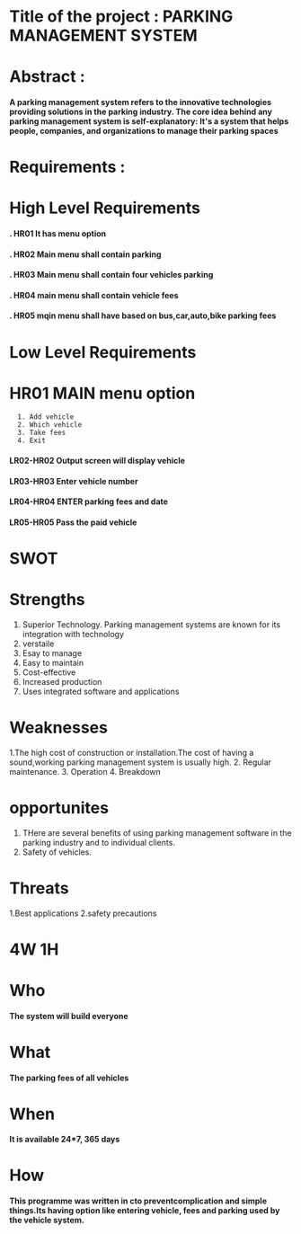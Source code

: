 # Title of the project : PARKING MANAGEMENT SYSTEM
# Abstract :
#### A parking management system refers to the innovative technologies providing solutions in the parking industry. The core idea behind any parking management system is self-explanatory: It's a system that helps people, companies, and organizations to manage their parking spaces
# Requirements :
# High Level Requirements
#### . HR01 It has menu option
#### . HR02 Main menu shall contain  parking
#### . HR03 Main menu shall contain four vehicles parking
#### . HR04 main menu shall contain vehicle fees
#### . HR05 mqin menu shall have based on  bus,car,auto,bike parking fees
# Low Level Requirements
# HR01 MAIN menu option
      1. Add vehicle
      2. Which vehicle
      3. Take fees
      4. Exit
#### LR02-HR02 Output screen will display vehicle
#### LR03-HR03 Enter vehicle number
#### LR04-HR04 ENTER parking fees and date 
#### LR05-HR05 Pass the paid vehicle
# SWOT
# Strengths
 1. Superior Technology. Parking management systems are known for its integration with technology
 2. verstaile
 3. Esay to manage
 4. Easy to maintain
 5. Cost-effective
 6. Increased production
 7. Uses integrated software and applications
# Weaknesses
 1.The high cost of construction or installation.The cost of having a sound,working parking management system is usually high.
 2. Regular maintenance.
 3. Operation
 4. Breakdown
# opportunites
 1. THere are several benefits of using parking management software in the parking industry and to individual clients.
 2. Safety of vehicles.
# Threats
 1.Best applications
 2.safety precautions
 # 4W 1H
 # Who
 #### The system will build everyone
 # What
 #### The parking fees of all vehicles
 # When
 #### It is available 24*7, 365 days
 # How
 #### This programme was written in cto preventcomplication and simple things.Its having option like entering vehicle, fees and parking used by the vehicle system.
